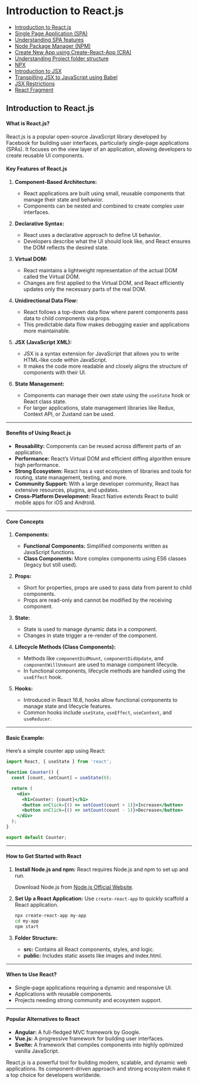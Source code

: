 # Introduction to React.js
- [Introduction to React.js](#introduction-to-react-js)
- [Single Page Application (SPA)](#single-page-application)
- [Understanding SPA features](#understanding-spa-features)
- [Node Package Manager (NPM)](#node-package-manager)
- [Create New App using Create-React-App (CRA)](#create-new-app-using-create-react-app)
- [Understanding Project folder structure](#understanding-project-folder-structure)
- [NPX](#npx)
- [Introduction to JSX](#introduction-to-jsx)
- [Transpilling JSX to JavaScript using Babel](#transpilling-jsx-to-javascript-using-babel)
- [JSX Restrictions](#jsx-restrictions)
- [React Fragment](#react-fragment)


## **Introduction to React.js**

#### **What is React.js?**
React.js is a popular open-source JavaScript library developed by Facebook for building user interfaces, particularly single-page applications (SPAs). It focuses on the view layer of an application, allowing developers to create reusable UI components.

#### **Key Features of React.js**
1. **Component-Based Architecture:**
   - React applications are built using small, reusable components that manage their state and behavior.
   - Components can be nested and combined to create complex user interfaces.

2. **Declarative Syntax:**
   - React uses a declarative approach to define UI behavior.
   - Developers describe what the UI should look like, and React ensures the DOM reflects the desired state.

3. **Virtual DOM:**
   - React maintains a lightweight representation of the actual DOM called the Virtual DOM.
   - Changes are first applied to the Virtual DOM, and React efficiently updates only the necessary parts of the real DOM.

4. **Unidirectional Data Flow:**
   - React follows a top-down data flow where parent components pass data to child components via props.
   - This predictable data flow makes debugging easier and applications more maintainable.

5. **JSX (JavaScript XML):**
   - JSX is a syntax extension for JavaScript that allows you to write HTML-like code within JavaScript.
   - It makes the code more readable and closely aligns the structure of components with their UI.

6. **State Management:**
   - Components can manage their own state using the `useState` hook or React class state.
   - For larger applications, state management libraries like Redux, Context API, or Zustand can be used.

---

#### **Benefits of Using React.js**
- **Reusability:** Components can be reused across different parts of an application.
- **Performance:** React’s Virtual DOM and efficient diffing algorithm ensure high performance.
- **Strong Ecosystem:** React has a vast ecosystem of libraries and tools for routing, state management, testing, and more.
- **Community Support:** With a large developer community, React has extensive resources, plugins, and updates.
- **Cross-Platform Development:** React Native extends React to build mobile apps for iOS and Android.

---

#### **Core Concepts**
1. **Components:**
   - **Functional Components:** Simplified components written as JavaScript functions.
   - **Class Components:** More complex components using ES6 classes (legacy but still used).

2. **Props:**
   - Short for properties, props are used to pass data from parent to child components.
   - Props are read-only and cannot be modified by the receiving component.

3. **State:**
   - State is used to manage dynamic data in a component.
   - Changes in state trigger a re-render of the component.

4. **Lifecycle Methods (Class Components):**
   - Methods like `componentDidMount`, `componentDidUpdate`, and `componentWillUnmount` are used to manage component lifecycle.
   - In functional components, lifecycle methods are handled using the `useEffect` hook.

5. **Hooks:**
   - Introduced in React 16.8, hooks allow functional components to manage state and lifecycle features.
   - Common hooks include `useState`, `useEffect`, `useContext`, and `useReducer`.

---

#### **Basic Example:**
Here’s a simple counter app using React:

```jsx
import React, { useState } from 'react';

function Counter() {
  const [count, setCount] = useState(0);

  return (
    <div>
      <h1>Counter: {count}</h1>
      <button onClick={() => setCount(count + 1)}>Increase</button>
      <button onClick={() => setCount(count - 1)}>Decrease</button>
    </div>
  );
}

export default Counter;
```

---

#### **How to Get Started with React**
1. **Install Node.js and npm:**
   React requires Node.js and npm to set up and run.

   Download Node.js from [Node.js Official Website](https://nodejs.org/).

2. **Set Up a React Application:**
   Use `create-react-app` to quickly scaffold a React application.
   ```bash
   npx create-react-app my-app
   cd my-app
   npm start
   ```

3. **Folder Structure:**
   - **src:** Contains all React components, styles, and logic.
   - **public:** Includes static assets like images and index.html.

---

#### **When to Use React?**
- Single-page applications requiring a dynamic and responsive UI.
- Applications with reusable components.
- Projects needing strong community and ecosystem support.

---

#### **Popular Alternatives to React**
- **Angular:** A full-fledged MVC framework by Google.
- **Vue.js:** A progressive framework for building user interfaces.
- **Svelte:** A framework that compiles components into highly optimized vanilla JavaScript.

React.js is a powerful tool for building modern, scalable, and dynamic web applications. Its component-driven approach and strong ecosystem make it a top choice for developers worldwide.